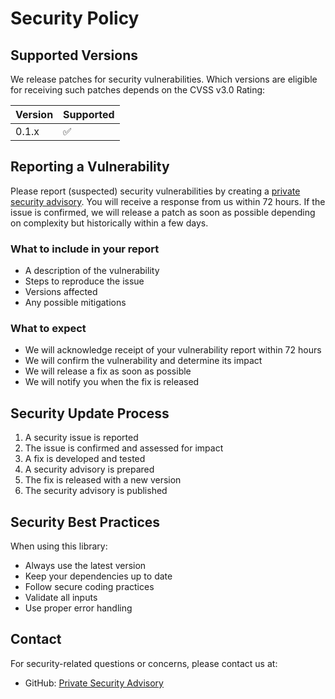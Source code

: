 # Security Policy

## Supported Versions

We release patches for security vulnerabilities. Which versions are eligible for receiving such patches depends on the CVSS v3.0 Rating:

| Version | Supported          |
| ------- | ------------------ |
| 0.1.x   | :white_check_mark: |

## Reporting a Vulnerability

Please report (suspected) security vulnerabilities by creating a [private security advisory](https://github.com/NourAlzway/acacus/security/advisories/new). You will receive a response from us within 72 hours. If the issue is confirmed, we will release a patch as soon as possible depending on complexity but historically within a few days.

### What to include in your report

- A description of the vulnerability
- Steps to reproduce the issue
- Versions affected
- Any possible mitigations

### What to expect

- We will acknowledge receipt of your vulnerability report within 72 hours
- We will confirm the vulnerability and determine its impact
- We will release a fix as soon as possible
- We will notify you when the fix is released

## Security Update Process

1. A security issue is reported
2. The issue is confirmed and assessed for impact
3. A fix is developed and tested
4. A security advisory is prepared
5. The fix is released with a new version
6. The security advisory is published

## Security Best Practices

When using this library:

- Always use the latest version
- Keep your dependencies up to date
- Follow secure coding practices
- Validate all inputs
- Use proper error handling

## Contact

For security-related questions or concerns, please contact us at:

- GitHub: [Private Security Advisory](https://github.com/NourAlzway/acacus/security/advisories/new)
